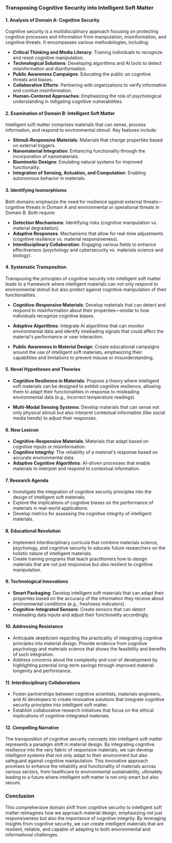 ### Transposing Cognitive Security into Intelligent Soft Matter

#### 1. Analysis of Domain A: Cognitive Security
Cognitive security is a multidisciplinary approach focusing on protecting cognitive processes and information from manipulation, misinformation, and cognitive threats. It encompasses various methodologies, including:

- **Critical Thinking and Media Literacy**: Training individuals to recognize and resist cognitive manipulation.
- **Technological Solutions**: Developing algorithms and AI tools to detect misinformation and disinformation.
- **Public Awareness Campaigns**: Educating the public on cognitive threats and biases.
- **Collaborative Efforts**: Partnering with organizations to verify information and combat misinformation.
- **Human-Centered Approaches**: Emphasizing the role of psychological understanding in mitigating cognitive vulnerabilities.

#### 2. Examination of Domain B: Intelligent Soft Matter
Intelligent soft matter comprises materials that can sense, process information, and respond to environmental stimuli. Key features include:

- **Stimuli-Responsive Materials**: Materials that change properties based on external triggers.
- **Nanomaterial Integration**: Enhancing functionality through the incorporation of nanomaterials.
- **Biomimetic Designs**: Emulating natural systems for improved functionality.
- **Integration of Sensing, Actuation, and Computation**: Enabling autonomous behavior in materials.

#### 3. Identifying Isomorphisms
Both domains emphasize the need for resilience against external threats—cognitive threats in Domain A and environmental or operational threats in Domain B. Both require:

- **Detection Mechanisms**: Identifying risks (cognitive manipulation vs. material degradation).
- **Adaptive Responses**: Mechanisms that allow for real-time adjustments (cognitive resilience vs. material responsiveness).
- **Interdisciplinary Collaboration**: Engaging various fields to enhance effectiveness (psychology and cybersecurity vs. materials science and biology).

#### 4. Systematic Transposition
Transposing the principles of cognitive security into intelligent soft matter leads to a framework where intelligent materials can not only respond to environmental stimuli but also protect against cognitive manipulation of their functionalities. 

- **Cognitive-Responsive Materials**: Develop materials that can detect and respond to misinformation about their properties—similar to how individuals recognize cognitive biases.
  
- **Adaptive Algorithms**: Integrate AI algorithms that can monitor environmental data and identify misleading signals that could affect the material's performance or user interaction.

- **Public Awareness in Material Design**: Create educational campaigns around the use of intelligent soft materials, emphasizing their capabilities and limitations to prevent misuse or misunderstanding.

#### 5. Novel Hypotheses and Theories
- **Cognitive Resilience in Materials**: Propose a theory where intelligent soft materials can be designed to exhibit cognitive resilience, allowing them to adapt their functionalities in response to misleading environmental data (e.g., incorrect temperature readings).

- **Multi-Modal Sensing Systems**: Develop materials that can sense not only physical stimuli but also interpret contextual information (like social media trends) to adjust their responses.

#### 6. New Lexicon
- **Cognitive-Responsive Materials**: Materials that adapt based on cognitive inputs or misinformation.
- **Cognitive Integrity**: The reliability of a material's response based on accurate environmental data.
- **Adaptive Cognitive Algorithms**: AI-driven processes that enable materials to interpret and respond to contextual information.

#### 7. Research Agenda
- Investigate the integration of cognitive security principles into the design of intelligent soft materials.
- Explore the implications of cognitive biases on the performance of materials in real-world applications.
- Develop metrics for assessing the cognitive integrity of intelligent materials.

#### 8. Educational Revolution
- Implement interdisciplinary curricula that combine materials science, psychology, and cognitive security to educate future researchers on the holistic nature of intelligent materials.
- Create training programs that teach practitioners how to design materials that are not just responsive but also resilient to cognitive manipulation.

#### 9. Technological Innovations
- **Smart Packaging**: Develop intelligent soft materials that can adapt their properties based on the accuracy of the information they receive about environmental conditions (e.g., freshness indicators).
- **Cognitive-Integrated Sensors**: Create sensors that can detect misleading data inputs and adjust their functionality accordingly.

#### 10. Addressing Resistance
- Anticipate skepticism regarding the practicality of integrating cognitive principles into material design. Provide evidence from cognitive psychology and materials science that shows the feasibility and benefits of such integration.
- Address concerns about the complexity and cost of development by highlighting potential long-term savings through improved material longevity and performance.

#### 11. Interdisciplinary Collaborations
- Foster partnerships between cognitive scientists, materials engineers, and AI developers to create innovative solutions that integrate cognitive security principles into intelligent soft matter.
- Establish collaborative research initiatives that focus on the ethical implications of cognitive-integrated materials.

#### 12. Compelling Narrative
The transposition of cognitive security concepts into intelligent soft matter represents a paradigm shift in material design. By integrating cognitive resilience into the very fabric of responsive materials, we can develop intelligent systems that not only adapt to their environment but also safeguard against cognitive manipulation. This innovative approach promises to enhance the reliability and functionality of materials across various sectors, from healthcare to environmental sustainability, ultimately leading to a future where intelligent soft matter is not only smart but also secure.

### Conclusion
This comprehensive domain shift from cognitive security to intelligent soft matter reimagines how we approach material design, emphasizing not just responsiveness but also the importance of cognitive integrity. By leveraging insights from cognitive security, we can create intelligent materials that are resilient, reliable, and capable of adapting to both environmental and informational challenges.